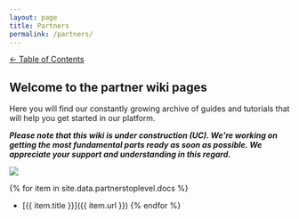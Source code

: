 ```yaml
---
layout: page
title: Partners
permalink: /partners/
---
```


[<- Table of Contents](index.md)

## Welcome to the partner wiki pages

Here you will find our constantly growing archive of guides and tutorials that will help you get started in our platform.

_**Please note that this wiki is under construction (UC). We're working on getting the most fundamental parts ready as soon as possible. We appreciate your support and understanding in this regard.**_

![](/assets/divider.png)

{% for item in site.data.partnerstoplevel.docs %}
* [{{ item.title }}]({{ item.url }})
{% endfor %}
